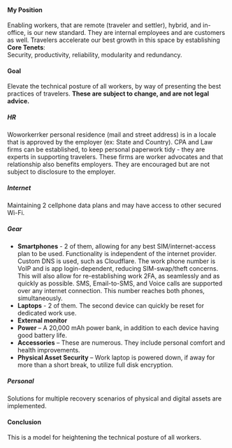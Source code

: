#### My Position
Enabling workers, that are remote (traveler and settler), hybrid, and in-office, is our new standard. They are internal employees and are customers as well. 
Travelers accelerate our best growth in this space by establishing **Core Tenets**:  
Security, productivity, reliability, modularity and redundancy.

#### Goal

Elevate the technical posture of all workers, by way of presenting the best practices of travelers. **These are subject to change, and are not legal advice.**  

##### HR

Woworkerrker personal residence (mail and street address) is in a locale that is approved by the employer (ex: State and Country). CPA and Law firms can be established, to keep personal paperwork tidy - they are experts in supporting travelers. These firms are worker advocates and that relationship also benefits employers. They are encouraged but are not subject to disclosure to the employer.

##### Internet

Maintaining 2 cellphone data plans and may have access to other secured Wi-Fi.

##### Gear

* **Smartphones** - 2 of them, allowing for any best SIM/internet-access plan to be used. Functionality is independent of the internet provider. Custom DNS is used, such as Cloudflare. The work phone number is VoIP and is app login-dependent, reducing SIM-swap/theft concerns. This will also allow for re-establishing work 2FA, as seamlessly and as quickly as possible. SMS, Email-to-SMS, and Voice calls are supported over any internet connection. This number reaches both phones, simultaneously.  
* **Laptops** - 2 of them. The second device can quickly be reset for dedicated work use.  
* **External monitor**
* **Power** – A 20,000 mAh power bank, in addition to each device having good battery life.  
* **Accessories** – These are numerous. They include personal comfort and health improvements.  
* **Physical Asset Security** – Work laptop is powered down, if away for more than a short break, to utilize full disk encryption.

##### Personal

Solutions for multiple recovery scenarios of physical and digital assets are implemented. 

#### Conclusion

This is a model for heightening the technical posture of all workers.
